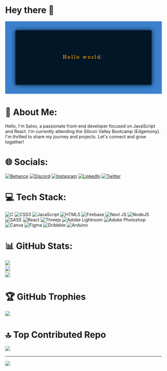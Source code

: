 # Hey there :wave:

<img src="./resources/banner.png" alt="Hello world">


# 💫 About Me:
Hello, I'm Salvo, a passionate front-end developer focused on JavaScript and React. I'm currently attending the Silicon Valley Bootcamp (Edgemony). I'm thrilled to share my journey and projects. Let's connect and grow together!


# 🌐 Socials:
[![Behance](https://img.shields.io/badge/Behance-1769ff?logo=behance&logoColor=white)](https://behance.net/salvofalcone) [![Discord](https://img.shields.io/badge/Discord-%237289DA.svg?logo=discord&logoColor=white)](https://discord.gg/salvofalcone) [![Instagram](https://img.shields.io/badge/Instagram-%23E4405F.svg?logo=Instagram&logoColor=white)](https://instagram.com/oksalvofalcone) [![LinkedIn](https://img.shields.io/badge/LinkedIn-%230077B5.svg?logo=linkedin&logoColor=white)](https://linkedin.com/in/salvofalcone) [![Twitter](https://img.shields.io/badge/Twitter-%231DA1F2.svg?logo=Twitter&logoColor=white)](https://twitter.com/salvo__falcone) 

# 💻 Tech Stack:
![C](https://img.shields.io/badge/c-%2300599C.svg?style=for-the-badge&logo=c&logoColor=white) ![CSS3](https://img.shields.io/badge/css3-%231572B6.svg?style=for-the-badge&logo=css3&logoColor=white) ![JavaScript](https://img.shields.io/badge/javascript-%23323330.svg?style=for-the-badge&logo=javascript&logoColor=%23F7DF1E) ![HTML5](https://img.shields.io/badge/html5-%23E34F26.svg?style=for-the-badge&logo=html5&logoColor=white) ![Firebase](https://img.shields.io/badge/firebase-%23039BE5.svg?style=for-the-badge&logo=firebase) ![Next JS](https://img.shields.io/badge/Next-black?style=for-the-badge&logo=next.js&logoColor=white) ![NodeJS](https://img.shields.io/badge/node.js-6DA55F?style=for-the-badge&logo=node.js&logoColor=white) ![SASS](https://img.shields.io/badge/SASS-hotpink.svg?style=for-the-badge&logo=SASS&logoColor=white) ![React](https://img.shields.io/badge/react-%2320232a.svg?style=for-the-badge&logo=react&logoColor=%2361DAFB) ![Threejs](https://img.shields.io/badge/threejs-black?style=for-the-badge&logo=three.js&logoColor=white) ![Adobe Lightroom](https://img.shields.io/badge/Adobe%20Lightroom-31A8FF.svg?style=for-the-badge&logo=Adobe%20Lightroom&logoColor=white) ![Adobe Photoshop](https://img.shields.io/badge/adobephotoshop-%2331A8FF.svg?style=for-the-badge&logo=adobephotoshop&logoColor=white) ![Canva](https://img.shields.io/badge/Canva-%2300C4CC.svg?style=for-the-badge&logo=Canva&logoColor=white) 	![Figma](https://img.shields.io/badge/figma-%23F24E1E.svg?style=for-the-badge&logo=figma&logoColor=white) ![Dribbble](https://img.shields.io/badge/Dribbble-EA4C89?style=for-the-badge&logo=dribbble&logoColor=white) ![Arduino](https://img.shields.io/badge/-Arduino-00979D?style=for-the-badge&logo=Arduino&logoColor=white)
# 📊 GitHub Stats:
![](https://github-readme-stats.vercel.app/api?username=salvofalcone&theme=dark&hide_border=false&include_all_commits=false&count_private=false)<br/>
![](https://github-readme-streak-stats.herokuapp.com/?user=salvofalcone&theme=dark&hide_border=false)<br/>
![](https://github-readme-stats.vercel.app/api/top-langs/?username=salvofalcone&theme=dark&hide_border=false&include_all_commits=false&count_private=false&layout=compact)

# 🏆 GitHub Trophies
![](https://github-profile-trophy.vercel.app/?username=salvofalcone&theme=onestar&no-frame=false&no-bg=false&margin-w=4)

# 🔝 Top Contributed Repo
![](https://github-contributor-stats.vercel.app/api?username=salvofalcone&limit=5&theme=onestar&combine_all_yearly_contributions=true)

---
[![](https://visitcount.itsvg.in/api?id=salvofalcone&icon=5&color=9)](https://visitcount.itsvg.in)

<!-- Proudly created with GPRM ( https://gprm.itsvg.in ) -->
